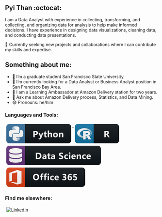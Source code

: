 ## Pyi Than :octocat:

I am a Data Analyst with experience in collecting, transforming, and collecting, and organizing data for analysis to help make informed decisions. I have experience in designing data visualizations, cleaning data, and conducting data presentations.

💼 Currently seeking new projects and collaborations where I can contribute my skills and expertise.

## Something about me:

- 🔭 I’m a graduate student San Francisco State University.
- 🌱 I’m currently looking for a Data Analyst or Business Analyst position in San Francisco Bay Area.
- 👯 I am a Learning Ambassador at Amazon Delivery station for two years.
- 💬 Ask me about Amazon Delivery process, Statistics, and Data Mining.
- 😄 Pronouns: he/him


### Languages and Tools:

<p align="left">

<!-- For more icons please follow  https://github.com/MikeCodesDotNET/ColoredBadges -->
  <a href="#">
    <img src="https://raw.githubusercontent.com/8bithemant/8bithemant/master/svg/dev/languages/python.svg" alt="python" style="vertical-align:top; margin:4px">
  </a>
  
  <a href="#">
    <img src="https://raw.githubusercontent.com/MikeCodesDotNET/ColoredBadges/master/svg/dev/languages/r.svg" alt="r" style="vertical-align:top; margin:4px">
  </a>
  
  
  <a href="#">
    <img src="https://raw.githubusercontent.com/8bithemant/8bithemant/master/svg/dev/misc/datascience.svg" alt="datascience" style="vertical-align:top; margin:4px">
  </a>
  
  
  <a href="#">
    <img src="https://raw.githubusercontent.com/MikeCodesDotNET/ColoredBadges/master/svg/dev/services/office_365.svg" alt="office 365" style="vertical-align:top; margin:4px">
  </a>

</p>

### Find me elsewhere:

<p align="left">

  <a href="https://www.linkedin.com/in/pyi-moe-than/">
    <img src="https://raw.githubusercontent.com/MikeCodesDotNET/MikeCodesDotNET/a8abbf37441f3253f74ea255a47f289208d7568c/Resources/linkedIn.svg" alt="LinkedIn" style="vertical-align:top; margin:4px">
  </a>

</p>
